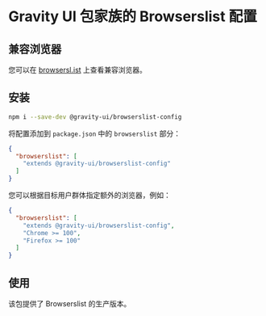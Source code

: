 # Gravity UI 包家族的 Browserslist 配置

## 兼容浏览器

您可以在 [browsersl.ist](https://browsersl.ist/#q=last%202%20major%20versions%20and%20last%202%20years%20and%20fully%20supports%20es6%20and%20%3E%200.05%25%0Anot%20dead%0Anot%20op_mini%20all%0Anot%20and_qq%20%3E%200%0Anot%20and_uc%20%3E%200%0AFirefox%20ESR%0AChrome%20%3E%200%20and%20last%202%20years%20and%20%3E%200.05%25%0ASafari%20%3E%200%20and%20last%202%20years%20and%20%3E%200.05%25%0AFirefox%20%3E%200%20and%20last%202%20years%20and%20%3E%200.01%25) 上查看兼容浏览器。

## 安装

```bash
npm i --save-dev @gravity-ui/browserslist-config
```

将配置添加到 `package.json` 中的 `browserslist` 部分：

```json
{
  "browserslist": [
    "extends @gravity-ui/browserslist-config"
  ]
}
```

您可以根据目标用户群体指定额外的浏览器，例如：

```json
{
  "browserslist": [
    "extends @gravity-ui/browserslist-config",
    "Chrome >= 100",
    "Firefox >= 100"
  ]
}
```

## 使用

该包提供了 Browserslist 的生产版本。